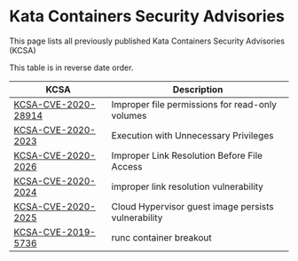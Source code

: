 # Kata Containers Security Advisories

This page lists all previously published Kata Containers Security Advisories (KCSA)

This table is in reverse date order.

| KCSA                                               | Description                  |
| -------------------------------------------------- | ---------------------------- |
| [KCSA-CVE-2020-28914](KCSA/KCSA-CVE-2020-28914.md) | Improper file permissions for read-only volumes |
| [KCSA-CVE-2020-2023](KCSA/KCSA-CVE-2020-2023.md)   | Execution with Unnecessary Privileges |
| [KCSA-CVE-2020-2026](KCSA/KCSA-CVE-2020-2026.md)   | Improper Link Resolution Before File Access |
| [KCSA-CVE-2020-2024](KCSA/KCSA-CVE-2020-2024.md)   | improper link resolution vulnerability |
| [KCSA-CVE-2020-2025](KCSA/KCSA-CVE-2020-2025.md)   | Cloud Hypervisor guest image persists vulnerability |
| [KCSA-CVE-2019-5736](KCSA/KCSA-CVE-2019-5736.md)   | runc container breakout      |
